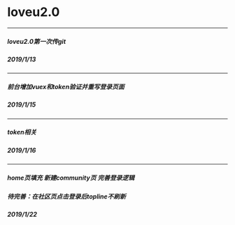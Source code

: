 # loveu2.0
---
##### loveu2.0第一次传git <br/>
##### 2019/1/13
---
##### 前台增加vuex和token验证并重写登录页面
##### 2019/1/15
---
##### token相关
##### 2019/1/16
---
##### home页填充 新建community页 完善登录逻辑
##### 待完善：在社区页点击登录后topline不刷新
##### 2019/1/22
